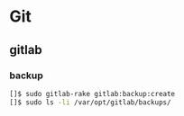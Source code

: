 # Git

## gitlab

### backup

```bash
[]$ sudo gitlab-rake gitlab:backup:create
[]$ sudo ls -li /var/opt/gitlab/backups/
```
